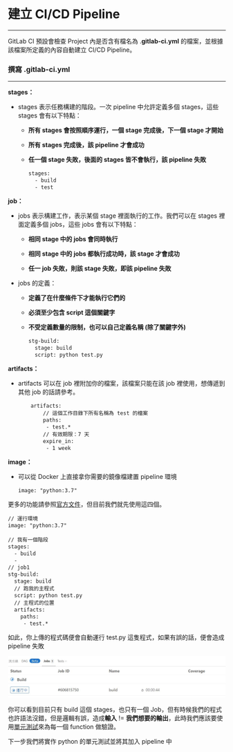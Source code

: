 # 建立 CI/CD Pipeline
---
GitLab CI 預設會檢查 Project 內是否含有檔名為 .**gitlab-ci.yml** 的檔案，並根據該檔案所定義的內容自動建立 CI/CD Pipeline。

### 撰寫 .gitlab-ci.yml 
---
**stages：**
* stages 表示任務構建的階段。一次 pipeline 中允許定義多個 stages，這些 stages 會有以下特點：
    
    * **所有 stages 會按照順序運行，一個 stage 完成後，下一個 stage 才開始**

    * **所有 stages 完成後，該 pipeline 才會成功**

    * **任一個 stage 失敗，後面的 stages 皆不會執行，該 pipeline 失敗**
        ```
        stages:
          - build
          - test
        ```

**job：**
* jobs 表示構建工作，表示某個 stage 裡面執行的工作。我們可以在 stages 裡面定義多個 jobs，這些 jobs 會有以下特點：

    * **相同 stage 中的 jobs 會同時執行**

    * **相同 stage 中的 jobs 都執行成功時，該 stage 才會成功**

    * **任一 job 失敗，則該 stage 失敗，即該 pipeline 失敗**

* jobs 的定義：

    * **定義了在什麼條件下才能執行它們的**
    
    * **必須至少包含 script 這個關鍵字**

    * **不受定義數量的限制，也可以自己定義名稱 (除了關鍵字外)**
        ```
        stg-build:
          stage: build
          script: python test.py
        ```
**artifacts：**
* artifacts 可以在 job 裡附加你的檔案，該檔案只能在該 job 裡使用，想傳遞到其他 job 的話請參考。
    ```
        artifacts:
            // 這個工作目錄下所有名稱為 test 的檔案
            paths:
             - test.*
            // 有效期限：7 天
            expire_in: 
             - 1 week
    ```
**image：**
* 可以從 Docker 上直接拿你需要的鏡像檔建置 pipeline 環境

    ```
    image: "python:3.7"
    ```

更多的功能請參照[官方文件](https://blog.csdn.net/xl_lx/article/details/78329089)，但目前我們就先使用這四個。

```
// 運行環境
image: "python:3.7"

// 我有一個階段
stages:
  - build
  - 
// job1
stg-build:
  stage: build
  // 跑我的主程式
  script: python test.py
  // 主程式的位置
  artifacts:
    paths:
     - test.*
```
如此，你上傳的程式碼便會自動運行 test.py 這隻程式，如果有誤的話，便會造成 pipeline 失敗

![1.jpg](/step3/1.jpg)

你可以看到目前只有 build 這個 stages，也只有一個 Job，但有時候我們的程式也許語法沒錯，但是邏輯有誤，造成**輸入** != **我們想要的輸出**，此時我們應該要使用[單元測試](https://zh.wikipedia.org/wiki/%E5%8D%95%E5%85%83%E6%B5%8B%E8%AF%95)來為每一個 function 做驗證。

下一步我們將實作 python 的單元測試並將其加入 pipeline 中

